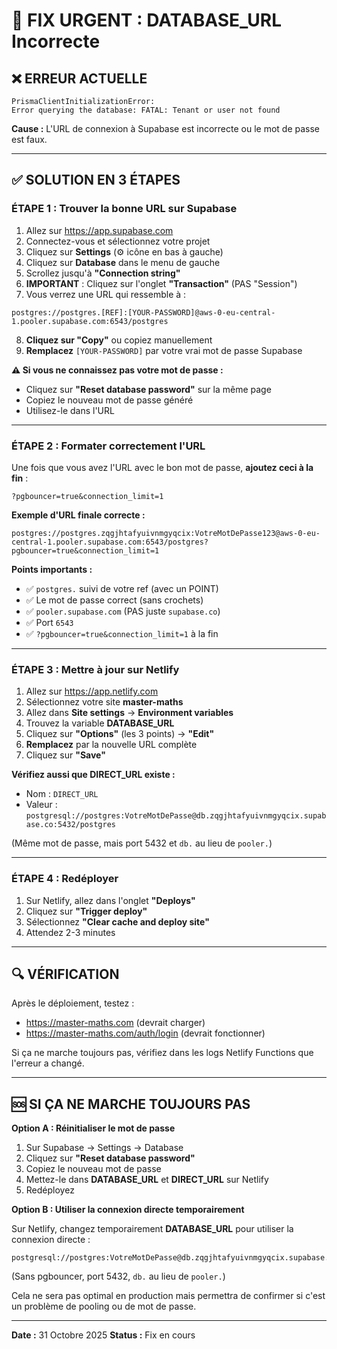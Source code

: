 # 🔧 FIX URGENT : DATABASE_URL Incorrecte

## ❌ ERREUR ACTUELLE

```
PrismaClientInitializationError: 
Error querying the database: FATAL: Tenant or user not found
```

**Cause :** L'URL de connexion à Supabase est incorrecte ou le mot de passe est faux.

---

## ✅ SOLUTION EN 3 ÉTAPES

### **ÉTAPE 1 : Trouver la bonne URL sur Supabase**

1. Allez sur https://app.supabase.com
2. Connectez-vous et sélectionnez votre projet
3. Cliquez sur **Settings** (⚙️ icône en bas à gauche)
4. Cliquez sur **Database** dans le menu de gauche
5. Scrollez jusqu'à **"Connection string"**
6. **IMPORTANT** : Cliquez sur l'onglet **"Transaction"** (PAS "Session")
7. Vous verrez une URL qui ressemble à :

```
postgres://postgres.[REF]:[YOUR-PASSWORD]@aws-0-eu-central-1.pooler.supabase.com:6543/postgres
```

8. **Cliquez sur "Copy"** ou copiez manuellement
9. **Remplacez** `[YOUR-PASSWORD]` par votre vrai mot de passe Supabase

**⚠️ Si vous ne connaissez pas votre mot de passe :**
- Cliquez sur **"Reset database password"** sur la même page
- Copiez le nouveau mot de passe généré
- Utilisez-le dans l'URL

---

### **ÉTAPE 2 : Formater correctement l'URL**

Une fois que vous avez l'URL avec le bon mot de passe, **ajoutez ceci à la fin** :

```
?pgbouncer=true&connection_limit=1
```

**Exemple d'URL finale correcte :**

```
postgres://postgres.zqgjhtafyuivnmgyqcix:VotreMotDePasse123@aws-0-eu-central-1.pooler.supabase.com:6543/postgres?pgbouncer=true&connection_limit=1
```

**Points importants :**
- ✅ `postgres.` suivi de votre ref (avec un POINT)
- ✅ Le mot de passe correct (sans crochets)
- ✅ `pooler.supabase.com` (PAS juste `supabase.co`)
- ✅ Port `6543`
- ✅ `?pgbouncer=true&connection_limit=1` à la fin

---

### **ÉTAPE 3 : Mettre à jour sur Netlify**

1. Allez sur https://app.netlify.com
2. Sélectionnez votre site **master-maths**
3. Allez dans **Site settings** → **Environment variables**
4. Trouvez la variable **DATABASE_URL**
5. Cliquez sur **"Options"** (les 3 points) → **"Edit"**
6. **Remplacez** par la nouvelle URL complète
7. Cliquez sur **"Save"**

**Vérifiez aussi que DIRECT_URL existe :**
- Nom : `DIRECT_URL`
- Valeur : `postgresql://postgres:VotreMotDePasse@db.zqgjhtafyuivnmgyqcix.supabase.co:5432/postgres`

(Même mot de passe, mais port 5432 et `db.` au lieu de `pooler.`)

---

### **ÉTAPE 4 : Redéployer**

1. Sur Netlify, allez dans l'onglet **"Deploys"**
2. Cliquez sur **"Trigger deploy"**
3. Sélectionnez **"Clear cache and deploy site"**
4. Attendez 2-3 minutes

---

## 🔍 VÉRIFICATION

Après le déploiement, testez :
- https://master-maths.com (devrait charger)
- https://master-maths.com/auth/login (devrait fonctionner)

Si ça ne marche toujours pas, vérifiez dans les logs Netlify Functions que l'erreur a changé.

---

## 🆘 SI ÇA NE MARCHE TOUJOURS PAS

**Option A : Réinitialiser le mot de passe**
1. Sur Supabase → Settings → Database
2. Cliquez sur **"Reset database password"**
3. Copiez le nouveau mot de passe
4. Mettez-le dans **DATABASE_URL** et **DIRECT_URL** sur Netlify
5. Redéployez

**Option B : Utiliser la connexion directe temporairement**

Sur Netlify, changez temporairement **DATABASE_URL** pour utiliser la connexion directe :

```
postgresql://postgres:VotreMotDePasse@db.zqgjhtafyuivnmgyqcix.supabase.co:5432/postgres
```

(Sans pgbouncer, port 5432, `db.` au lieu de `pooler.`)

Cela ne sera pas optimal en production mais permettra de confirmer si c'est un problème de pooling ou de mot de passe.

---

**Date :** 31 Octobre 2025
**Status :** Fix en cours

